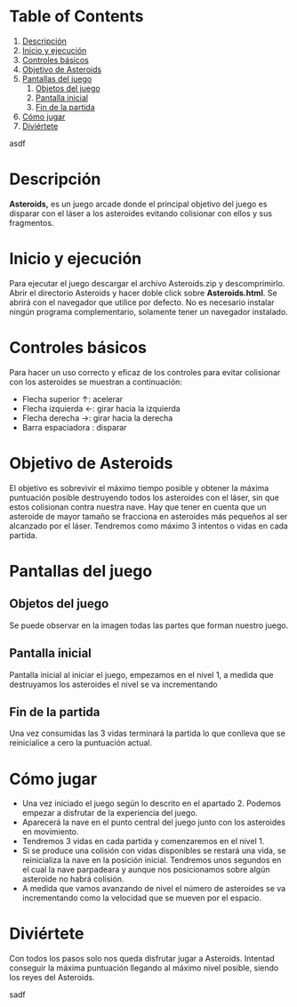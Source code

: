 # Table of Contents

1. [Descripción](#Descripción)
2. [Inicio y ejecución](#Inicio-y-ejecución)
3. [Controles básicos](#Controles-básicos)
4. [Objetivo de Asteroids](#Objetivo-de-Asteroids)
5. [Pantallas del juego](#Pantallas-del-juego)
   1. [Objetos del juego](##Objetos-del-juego)
   2. [Pantalla inicial](##sfsdPantalla-inicial)
   3. [Fin de la partida](##asdfsfadFin-de-la-partida)
6. [Cómo jugar](#Cómo-jugar)
7. [Diviértete](#Diviértete)

asdf

# Descripción	
**Asteroids,** es un juego arcade donde el principal objetivo del juego es disparar con el láser a los asteroides evitando colisionar con ellos y sus fragmentos.


# Inicio y ejecución
Para ejecutar el juego descargar el archivo Asteroids.zip y descomprimirlo. Abrir el directorio Asteroids y hacer doble click sobre **Asteroids.html**. Se abrirá con el navegador que utilice por defecto. No es necesario instalar ningún programa complementario, solamente tener un navegador instalado. 


# Controles básicos
Para hacer un uso correcto y eficaz de los controles para evitar colisionar con los asteroides se muestran a continuación: 

* Flecha superior      ↑: acelerar
* Flecha izquierda ←: girar hacia la izquierda
* Flecha derecha   →: girar hacia la derecha
* Barra espaciadora  : disparar


# Objetivo de Asteroids
El objetivo es sobrevivir el máximo tiempo posible y obtener la máxima puntuación posible destruyendo todos los asteroides con el láser, sin que estos colisionan contra nuestra nave. 
Hay que tener en cuenta que un asteroide de mayor tamaño se fracciona en asteroides más pequeños al ser alcanzado por el láser.
Tendremos como máximo 3 intentos o vidas en cada partida.


# Pantallas del juego

## Objetos del juego
Se puede observar en la imagen todas las partes que forman nuestro juego.

## Pantalla inicial
Pantalla inicial al iniciar el juego, empezamos en el nivel 1, a medida que destruyamos los asteroides el nivel se va incrementando

## Fin de la partida
Una vez consumidas las 3 vidas terminará la partida lo que conlleva que se reinicialice a cero la puntuación actual.


# Cómo jugar
* Una vez iniciado el juego según lo descrito en el apartado 2. Podemos empezar a disfrutar de la experiencia del juego.
* Aparecerá la nave en el punto central del juego junto con los asteroides en movimiento.
* Tendremos 3 vidas en cada partida y comenzaremos en el nivel 1.
* Si se produce una colisión con vidas disponibles se restará una vida,  se reinicializa la nave en la posición inicial. Tendremos unos segundos en el cual la nave parpadeara y aunque nos posicionamos sobre algún asteroide no habrá colisión.
* A medida que vamos avanzando de nivel el  número de asteroides se va incrementando como la velocidad que se mueven por el espacio.


# Diviértete
Con todos los pasos solo nos queda disfrutar jugar a Asteroids. Intentad conseguir la máxima puntuación llegando al máximo nivel posible, siendo los reyes del Asteroids. 


sadf